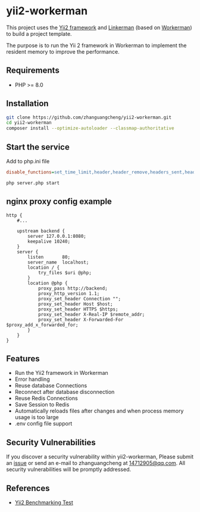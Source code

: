 # yii2-workerman

This project uses the [Yii2 framework](https://www.yiiframework.com) and [Linkerman](https://github.com/zhanguangcheng/linkerman) (based on [Workerman](https://www.workerman.net)) to build a project template.

The purpose is to run the Yii 2 framework in Workerman to implement the resident memory to improve the performance.

## Requirements

- PHP >= 8.0

## Installation

```bash
git clone https://github.com/zhanguangcheng/yii2-workerman.git
cd yii2-workerman
composer install --optimize-autoloader --classmap-authoritative
```

## Start the service

Add to php.ini file
```ini
disable_functions=set_time_limit,header,header_remove,headers_sent,headers_list,http_response_code,setcookie,setrawcookie,session_start,session_id,session_name,session_save_path,session_status,session_write_close,session_regenerate_id,session_unset,session_destroy,is_uploaded_file,move_uploaded_file
```

```bash
php server.php start
```

## nginx proxy config example
```nginx configuration
http {
    #...
    
    upstream backend {
        server 127.0.0.1:8080;
        keepalive 10240;
    }
    server {
        listen       80;
        server_name  localhost;
        location / {
            try_files $uri @php;
        }
        location @php {
            proxy_pass http://backend;
            proxy_http_version 1.1;
            proxy_set_header Connection "";
            proxy_set_header Host $host;
            proxy_set_header HTTPS $https;
            proxy_set_header X-Real-IP $remote_addr;
            proxy_set_header X-Forwarded-For $proxy_add_x_forwarded_for;
        }
    }
}
```

## Features

* Run the Yii2 framework in Workerman
* Error handling
* Reuse database Connections
* Reconnect after database disconnection
* Reuse Redis Connections
* Save Session to Redis
* Automatically reloads files after changes and when process memory usage is too large
* .env config file support

## Security Vulnerabilities

If you discover a security vulnerability within yii2-workerman, Please submit an [issue](https://github.com/zhanguangcheng/yii2-workerman/issues) or send an e-mail to zhanguangcheng at 14712905@qq.com. All security vulnerabilities will be
promptly addressed.

## References

* [Yii2 Benchmarking Test](https://github.com/joanhey/FrameworkBenchmarks/tree/master/frameworks/PHP/yii2)

